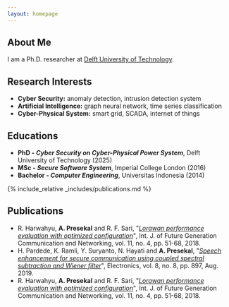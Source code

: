 ```yaml
---
layout: homepage
---
```


## About Me

I am a Ph.D. researcher at [Delft University of Technology](https://research.tudelft.nl/en/persons/a-presekal). 

## Research Interests

- **Cyber Security:** anomaly detection, intrusion detection system
- **Artificial Intelligence:** graph neural network, time series classification
- **Cyber-Physical System:** smart grid, SCADA, internet of things

## Educations

- **PhD - _Cyber Security on Cyber-Physical Power System_**, Delft University of Technology (2025)
- **MSc - _Secure Software System_**, Imperial College London (2016)
- **Bachelor - _Computer Engineering_**, Universitas Indonesia (2014)

{% include_relative _includes/publications.md %}

## Publications

- R. Harwahyu, **A. Presekal** and R. F. Sari, "[*Lorawan performance evaluation with optimized configuration*](https://www.researchgate.net/publication/326739399_LoRaWAN_Performance_Evaluation_with_Optimized_Configuration)", Int. J. of Future Generation Communication and Networking, vol. 11, no. 4, pp. 51-68, 2018.
- H. Pardede, K. Ramli, Y. Suryanto, N. Hayati and **A. Presekal**, "[*Speech enhancement for secure communication using coupled spectral subtraction and Wiener filter*](https://www.mdpi.com/2079-9292/8/8/897)", Electronics, vol. 8, no. 8, pp. 897, Aug. 2019.
- R. Harwahyu, **A. Presekal** and R. F. Sari, "[*Lorawan performance evaluation with optimized configuration*](https://www.researchgate.net/publication/326739399_LoRaWAN_Performance_Evaluation_with_Optimized_Configuration)", Int. J. of Future Generation Communication and Networking, vol. 11, no. 4, pp. 51-68, 2018.

<!-- {% include_relative _includes/services.md %} -->
